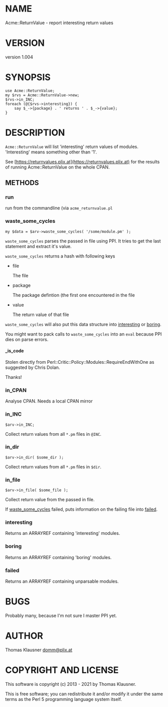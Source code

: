 # NAME

Acme::ReturnValue - report interesting return values

# VERSION

version 1.004

# SYNOPSIS

    use Acme::ReturnValue;
    my $rvs = Acme::ReturnValue->new;
    $rvs->in_INC;
    foreach (@{$rvs->interesting}) {
        say $_->{package} . ' returns ' . $_->{value};
    }

# DESCRIPTION

`Acme::ReturnValue` will list 'interesting' return values of modules.
'Interesting' means something other than '1'.

See [https://returnvalues.plix.at](https://returnvalues.plix.at) for the results of running Acme::ReturnValue on the whole CPAN.

## METHODS

### run

run from the commandline (via `acme_returnvalue.pl`

### waste\_some\_cycles

    my $data = $arv->waste_some_cycles( '/some/module.pm' );

`waste_some_cycles` parses the passed in file using PPI. It tries to
get the last statement and extract it's value.

`waste_some_cycles` returns a hash with following keys

- file

    The file

- package

    The package defintion (the first one encountered in the file

- value

    The return value of that file

`waste_some_cycles` will also put this data structure into
[interesting](https://metacpan.org/pod/interesting) or [boring](https://metacpan.org/pod/boring).

You might want to pack calls to `waste_some_cycles` into an `eval`
because PPI dies on parse errors.

#### \_is\_code

Stolen directly from Perl::Critic::Policy::Modules::RequireEndWithOne
as suggested by Chris Dolan.

Thanks!

### in\_CPAN

Analyse CPAN. Needs a local CPAN mirror

### in\_INC

    $arv->in_INC;

Collect return values from all `*.pm` files in `@INC`.

### in\_dir

    $arv->in_dir( $some_dir );

Collect return values from all `*.pm` files in `$dir`.

### in\_file

    $arv->in_file( $some_file );

Collect return value from the passed in file.

If [waste\_some\_cycles](https://metacpan.org/pod/waste_some_cycles) failed, puts information on the failing file into [failed](https://metacpan.org/pod/failed).

### interesting

Returns an ARRAYREF containing 'interesting' modules.

### boring

Returns an ARRAYREF containing 'boring' modules.

### failed

Returns an ARRAYREF containing unparsable modules.

# BUGS

Probably many, because I'm not sure I master PPI yet.

# AUTHOR

Thomas Klausner <domm@plix.at>

# COPYRIGHT AND LICENSE

This software is copyright (c) 2013 - 2021 by Thomas Klausner.

This is free software; you can redistribute it and/or modify it under
the same terms as the Perl 5 programming language system itself.
